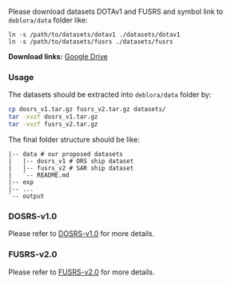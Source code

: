Please download datasets DOTAv1 and FUSRS and symbol link to `deblora/data` folder like:
```
ln -s /path/to/datasets/dotav1 ./datasets/dotav1
ln -s /path/to/datasets/fusrs ./datasets/fusrs
```

**Download links:** [Google Drive](https://drive.google.com/drive/folders/19qGGf4uEfNZmi5wIMzfXMYJkPtyXmyoo?usp=sharing)

### Usage
The datasets should be extracted into `deblora/data` folder by:

```bash
cp dosrs_v1.tar.gz fusrs_v2.tar.gz datasets/
tar -xvzf dosrs_v1.tar.gz
tar -xvzf fusrs_v2.tar.gz
```

The final folder structure should be like:
```
|-- data # our proposed datasets
|   |-- dosrs_v1 # ORS ship dataset
|   |-- fusrs_v2 # SAR ship dataset
|   `-- README.md
|-- exp
|-- ...
`-- output
```

### DOSRS-v1.0
Please refer to [DOSRS-v1.0](dosrs/README.md) for more details.

### FUSRS-v2.0
Please refer to [FUSRS-v2.0](fusrs/README.md) for more details.